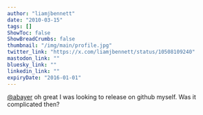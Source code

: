 ```yaml
---
author: "liamjbennett"
date: "2010-03-15"
tags: []
ShowToc: false
ShowBreadCrumbs: false
thumbnail: "/img/main/profile.jpg"
twitter_link: "https://x.com/liamjbennett/status/10508109240"
mastodon_link: ""
bluesky_link: ""
linkedin_link: ""
expiryDate: "2016-01-01"
---
```


[@abayer](https://x.com/abayer) oh great I was looking to release on github myself. Was it complicated then?

